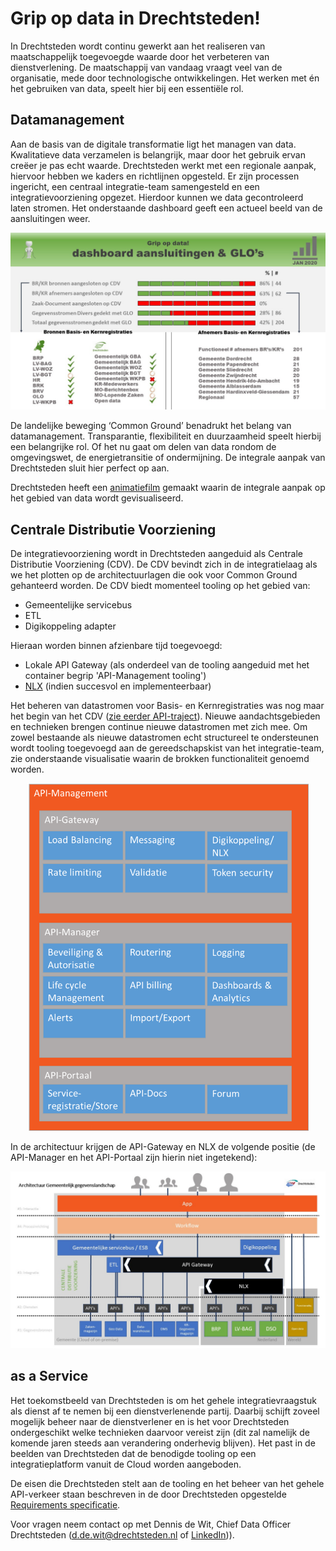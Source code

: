 # Grip op data in Drechtsteden!

In Drechtsteden wordt continu gewerkt aan het realiseren van maatschappelijk toegevoegde waarde door het verbeteren van dienstverlening. De maatschappij van vandaag vraagt veel van de organisatie, mede door technologische ontwikkelingen. Het werken met én het gebruiken van data, speelt hier bij een essentiële rol. 

## Datamanagement

Aan de basis van de digitale transformatie ligt het managen van data. Kwalitatieve data verzamelen is belangrijk, maar door het gebruik ervan creëer je pas echt waarde. Drechtsteden werkt met een regionale aanpak, hiervoor hebben we kaders en richtlijnen opgesteld. Er zijn processen ingericht, een centraal integratie-team samengesteld en een integratievoorziening opgezet. Hierdoor kunnen we data gecontroleerd laten stromen. Het onderstaande dashboard geeft een actueel beeld van de aansluitingen weer. 

![alt text](https://github.com/Drechtsteden/CentraleDistributieVoorziening/blob/master/Dashboard%20CDV%20aansluitingen%20-%20jan%202020.jpg "Dashboard januari 2020")

De landelijke beweging ‘Common Ground’ benadrukt het belang van datamanagement. Transparantie, flexibiliteit en duurzaamheid speelt hierbij een belangrijke rol. Of het nu gaat om delen van data rondom de omgevingswet, de energietransitie of ondermijning.  De integrale aanpak van Drechtsteden sluit hier perfect op aan.

Drechtsteden heeft een [animatiefilm](https://www.youtube.com/watch?v=kednu5b_8ew) gemaakt waarin de integrale aanpak op het gebied van data wordt gevisualiseerd. 

## Centrale Distributie Voorziening 
De integratievoorziening wordt in Drechtsteden aangeduid als Centrale Distributie Voorziening (CDV). De CDV bevindt zich in de integratielaag als we het plotten op de architectuurlagen die ook voor Common Ground gehanteerd worden. De CDV biedt momenteel tooling op het gebied van:
-	Gemeentelijke servicebus
-	ETL
-	Digikoppeling adapter

Hieraan worden binnen afzienbare tijd toegevoegd:
-	Lokale API Gateway (als onderdeel van de tooling aangeduid met het container begrip 'API-Management tooling')
-	[NLX](https://https://nlx.io/) (indien succesvol en implementeerbaar) 

Het beheren van datastromen voor Basis- en Kernregistraties was nog maar het begin van het CDV ([zie eerder API-traject](https://github.com/Drechtsteden/API)). Nieuwe aandachtsgebieden en technieken brengen continue nieuwe datastromen met zich mee. Om zowel bestaande als nieuwe datastromen echt structureel te ondersteunen wordt tooling toegevoegd aan de gereedschapskist van het integratie-team, zie onderstaande visualisatie waarin de brokken functionaliteit genoemd worden.

<p align="center">
  <img src="functionaliteit%20API-Management.png" width="450" alt="Functionaliteit API-Management">
</p>

In de architectuur krijgen de API-Gateway en NLX de volgende positie (de API-Manager en het API-Portaal zijn hierin niet ingetekend):

![alt text](https://github.com/Drechtsteden/CentraleDistributieVoorziening/blob/master/API-Management%20Drechtsteden.jpg
"Invulling Gemeentelijke Gegevenslandschap")

## as a Service 
Het toekomstbeeld van Drechtsteden is om het gehele integratievraagstuk als dienst af te nemen bij een dienstverlenende partij. Daarbij schijft zoveel mogelijk beheer naar de dienstverlener en is het voor Drechtsteden ondergeschikt welke technieken daarvoor vereist zijn (dit zal namelijk de komende jaren steeds aan verandering onderhevig blijven). Het past in de beelden van Drechtsteden dat de benodigde tooling op een integratieplatform vanuit de Cloud worden aangeboden.

De eisen die Drechtsteden stelt aan de tooling en het beheer van het gehele API-verkeer staan beschreven in de door Drechtsteden opgestelde [Requirements specificatie](https://github.com/Drechtsteden/CentraleDistributieVoorziening/blob/master/Requirements%20specificatie%20API-Management.pdf).

Voor vragen neem contact op met Dennis de Wit, Chief Data Officer Drechtsteden (d.de.wit@drechtsteden.nl of [LinkedIn](https://www.linkedin.com/in/dennis-de-wit-57ba8a20/
"Dennis de Wit"))).
